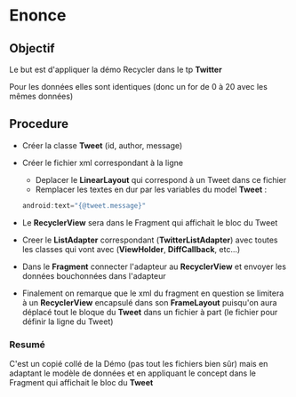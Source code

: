 # Enonce

## Objectif

Le but est d'appliquer la démo Recycler dans le tp **Twitter**

Pour les données elles sont identiques (donc un for de 0 à 20 avec les mêmes données)

## Procedure

- Créer la classe **Tweet** (id, author, message)
- Créer le fichier xml correspondant à la ligne
    - Deplacer le **LinearLayout** qui correspond à un Tweet dans ce fichier
    - Remplacer les textes en dur par les variables du model **Tweet** : 
    ```kt
    android:text="{@tweet.message}"
    ```

- Le **RecyclerView** sera dans le Fragment qui affichait le bloc du Tweet
- Creer le **ListAdapter** correspondant (**TwitterListAdapter**) avec toutes les classes qui vont avec (**ViewHolder**, **DiffCallback**, etc...)
-  Dans le **Fragment** connecter l'adapteur au **RecyclerView** et envoyer les données bouchonnées dans l'adapteur
- Finalement on remarque que le xml du fragment en question se limitera à un **RecyclerView** encapsulé dans son **FrameLayout** puisqu'on aura déplacé tout le bloque du **Tweet** dans un fichier à part (le fichier pour définir la ligne du Tweet)

### Resumé

C'est un copié collé de la Démo (pas tout les fichiers bien sûr) mais en adaptant le modèle de données et en appliquant le concept dans le Fragment qui affichait le bloc du **Tweet**